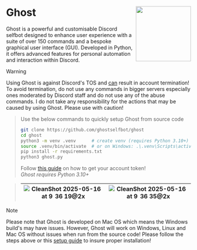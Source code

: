 # Ghost <img width="150" align="right" src="https://github.com/user-attachments/assets/00fc815f-4cb3-4078-94bf-e16cf3fc9fea">
Ghost is a powerful and customisable Discord selfbot designed to enhance user experience with a suite of over 150 commands and a bespoke graphical user interface (GUI). Developed in Python, it offers advanced features for personal automation and interaction within Discord.

> [!WARNING]  
> Using Ghost is against Discord's TOS and <ins>can</ins> result in account termination! To avoid termination, do not use any commands in bigger servers especially ones moderated by Discord staff and do not use any of the abuse commands. I do not take any responsibility for the actions that may be caused by using Ghost. Please use with caution!

> Use the below commands to quickly setup Ghost from source code
> ```bash
> git clone https://github.com/ghostselfbot/ghost
> cd ghost
> python3 -m venv .venv      # create venv (requires Python 3.10+)
> source .venv/bin/activate  # or on Windows: .\.venv\Scripts\activate
> pip install -r requirements.txt
> python3 ghost.py
> ```
> Follow [this guide](https://gist.github.com/bennyscripts/49ecc1eade1796ee1d7cad9d165ffe67) on how to get your account token!  
> _Ghost requires Python 3.10+_

> | ![CleanShot 2025-05-16 at 9  36 19@2x](https://github.com/user-attachments/assets/570fc27d-5a30-4dfa-8644-0aed5d2a818a) | ![CleanShot 2025-05-16 at 9  36 35@2x](https://github.com/user-attachments/assets/e0a3350d-a5d9-4521-a964-014000d4fd6b) |
> |---|---|

> [!NOTE]
> Please note that Ghost is developed on Mac OS which means the Windows build's may have issues. However, Ghost will work on Windows, Linux and Mac OS without issues when run from the source code! Please follow the steps above or this [setup guide](https://github.com/orgs/ghostselfbot/discussions/5) to insure proper installation!
